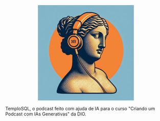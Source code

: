 <p align="center">
<img 
    src="./cover.jpg"
    width="300"
/>
</p>

TemploSQL, o podcast feito com ajuda de IA para o curso "Criando um Podcast com IAs Generativas" da DIO.
